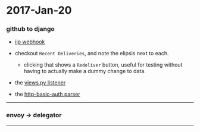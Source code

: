 2017-Jan-20
============

### github to django

- [iip webhook](https://github.com/Brown-University-Library/iip-texts/settings/hooks/11528275)

- checkout `Recent Deliveries`, and note the elipsis next to each.
    - clicking that shows a `Redeliver` button, useful for testing without having to actually make a dummy change to data.

- the [views.py listener](https://github.com/birkin/iip_processing_project/blob/9e5be9cd202442bfea03a1688d4a261f4d4fcbd6/iip_processing_app/views.py#L25-L38)

- the [http-basic-auth parser](https://github.com/birkin/iip_processing_project/blob/2778e3503633a27f0c9f93fcb35184e572fc337b/iip_processing_app/lib/github_helper.py#L21-L30)

---


### envoy -> delegator

---
